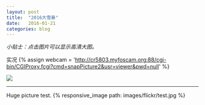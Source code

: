 ```yaml
---
layout: post
title:  "2016大雪暴"
date:   2016-01-21
categories: blog
---
```


*小贴士：点击图片可以显示高清大图。*

实况
{% assign webcam = 'http://cr5803.myfoscam.org:88/cgi-bin/CGIProxy.fcgi?cmd=snapPicture2&usr=viewer&pwd=null' %}

<div class="image">
 <a href="{{webcam}}"><img src="{{webcam}}" /></a>
</div>


----------------------

Huge picture test.
{% responsive_image path: images/flickr/test.jpg %}


